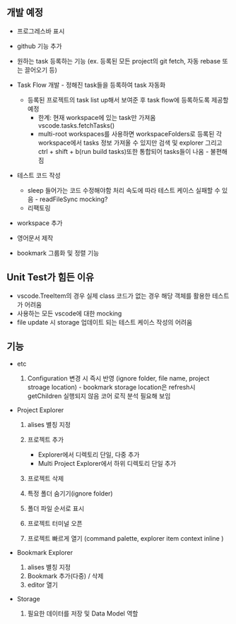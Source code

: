 ## 개발 예정

- 프로그레스바 표시
- github 기능 추가
- 원하는 task 등록하는 기능 (ex. 등록된 모든 project의 git fetch, 자동 rebase 또는 끌어오기 등)
- Task Flow 개발 - 정해진 task들을 등록하여 task 자동화
  - 등록된 프로젝트의 task list up해서 보여준 후 task flow에 등록하도록 제공할 예정
    - 한계: 현재 workspace에 있는 task만 가져옴 vscode.tasks.fetchTasks()
    - multi-root workspaces를 사용하면 workspaceFolders로 등록된 각 workspace에서 tasks 정보 가져올 수 있지만 검색 및 explorer 그리고 ctrl + shift + b(run build tasks)또한 통합되어 tasks들이 나옴 - 불편해짐
- 테스트 코드 작성

  - sleep 들어가는 코드 수정해야함 처리 속도에 따라 테스트 케이스 실패할 수 있음 - readFileSync mocking?
  - 리팩토링

- workspace 추가
- 영어문서 제작
- bookmark 그룹화 및 정렬 기능

## Unit Test가 힘든 이유

- vscode.TreeItem의 경우 실제 class 코드가 없는 경우 해당 객체를 활용한 테스트가 어려움
- 사용하는 모든 vscode에 대한 mocking
- file update 시 storage 업데이트 되는 테스트 케이스 작성의 어려움

## 기능

- etc

  1. Configuration 변경 시 즉시 반영 (ignore folder, file name, project stroage location) - bookmark storage location은 refresh시 getChildren 실행되지 않음 코어 로직 분석 필요해 보임

- Project Explorer

  1. alises 별칭 지정
  2. 프로젝트 추가

     - Explorer에서 디렉토리 단일, 다중 추가
     - Multi Project Explorer에서 하위 디렉토리 단일 추가

  3. 프로젝트 삭제
  4. 특정 폴더 숨기기(ignore folder)
  5. 폴더 파일 순서로 표시
  6. 프로젝트 터미널 오픈
  7. 프로젝트 빠르게 열기 (command palette, explorer item context inline )

- Bookmark Explorer

  1. alises 별칭 지정
  2. Bookmark 추가(다중) / 삭제
  3. editor 열기

- Storage
  1. 필요한 데이터를 저장 및 Data Model 역할
